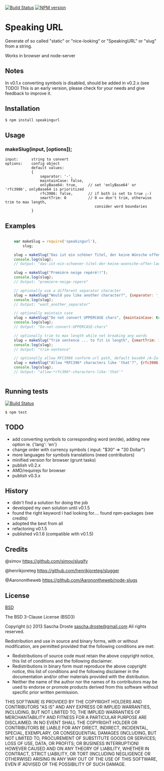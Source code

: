 [![Build Status](https://travis-ci.org/pid/speakingurl.png?branch=master)](https://travis-ci.org/pid/speakingurl)
[![NPM version](https://badge.fury.io/js/speakingurl.png)](http://badge.fury.io/js/speakingurl)

# Speaking URL
Generate of so called "static" or "nice-looking" or "SpeakingURL" or "slug" from a string.

Works in browser and node-server

## Notes
In v0.1.x converting symbols is disabled, should be added in v0.2.x (see TODO)
This is an early version, please check for your needs and give feedback to improve it.

## Installation
```bash
$ npm install speakingurl
```

## Usage
### makeSlug(input, [options]);
```
input:      string to convert
options:    config object
            default values:
            {
                separator: '-',
                maintainCase: false,
                onlyBase64: true,     // set 'onlyBase64' or 'rfc3986', onlyBase64 is prioritized
                rfc3986: false,       // if both is set to true ;-)
                smartTrim: 0          // 0 == don't trim, otherwise trim to max length,
                                         consider word boundaries 
            }
```

## Examples

```js

    var makeSlug = require('speakingurl'),
        slug;

    slug = makeSlug("Das ist ein schöner Titel, der keine Wünsche offen läßt ?");
    console.log(slug);
    // Output: "das-ist-ein-schoener-titel-der-keine-wuensche-offen-laesst"

    slug = makeSlug("Première neige repéré!!");
    console.log(slug);
    // Output: "premiere-neige-repere"

    // optionally use a different separator character
    slug = makeSlug("Would you like another character?", {separator: '_'} );
    console.log(slug);
    // Output: "want_another_separator"

    // optionally maintain case
    slug = makeSlug("Do not convert UPPERCASE chars", {maintainCase: true});
    console.log(slug);
    // Output: "Do-not-convert-UPPERCASE-chars"

    // optionally trim to max length while not breaking any words
    slug = makeSlug("Trim sentence ... to fit in length", {smartTrim: 19});
    console.log(slug);
    // Output: "trim-sentence"

    // optionally allow RFC3986 conform url path, default base64 /A-Za-z0-9_-/
    slug = makeSlug("Allow *RFC396* characters like 'that'?", {rfc3986: true} );
    console.log(slug);
    // Output: "allow-*rfc396*-characters-like-'that'"



```

## Running tests
[![Build Status](https://travis-ci.org/pid/speakingurl.png)](https://travis-ci.org/pid/speakingurl)

```shell
$ npm test
```

## TODO
- add converting symbols to corresponding word (en/de), adding new option ie. {'lang': 'en'}
- change order with currency symbols ( input: "$30" => "30 Dollar")
- more languages for symbols translations (need contributors)
- minified version for browser (grunt tasks)
- publish v0.2.x
- AMD/requirejs for browser
- publish v0.3.x

## History
- didn't find a solution for doing the job
- developed my own solution until v0.1.5
- found the right keyword I had looking for.... found npm-packages (see credits)
- adopted the best from all
- refactoring v0.1.5
- published v0.1.6 (compatible with v0.1.5)

## Credits
@simov https://github.com/simov/slugify

@henrikjoreteg https://github.com/henrikjoreteg/slugger

@Aaronontheweb https://github.com/Aaronontheweb/node-slugs

## License
[BSD](https://raw.github.com/pid/speakingurl/master/LICENCE)

The BSD 3-Clause License (BSD3)

Copyright (c) 2013 Sascha Droste <sascha.droste@gmail.com>
All rights reserved.

Redistribution and use in source and binary forms, with or without modification, are permitted provided that the following conditions are met:

* Redistributions of source code must retain the above copyright notice, this list of conditions and the following disclaimer.
* Redistributions in binary form must reproduce the above copyright notice, this list of conditions and the following disclaimer in the documentation and/or other materials provided with the distribution.
* Neither the name of the author nor the names of its contributors may be used to endorse or promote products derived from this software without specific prior written permission.

THIS SOFTWARE IS PROVIDED BY THE COPYRIGHT HOLDERS AND CONTRIBUTORS "AS IS" AND ANY EXPRESS OR IMPLIED WARRANTIES, INCLUDING, BUT NOT LIMITED TO, THE IMPLIED WARRANTIES OF MERCHANTABILITY AND FITNESS FOR A PARTICULAR PURPOSE ARE DISCLAIMED. IN NO EVENT SHALL THE COPYRIGHT HOLDER OR CONTRIBUTORS BE LIABLE FOR ANY DIRECT, INDIRECT, INCIDENTAL, SPECIAL, EXEMPLARY, OR CONSEQUENTIAL DAMAGES (INCLUDING, BUT NOT LIMITED TO, PROCUREMENT OF SUBSTITUTE GOODS OR SERVICES; LOSS OF USE, DATA, OR PROFITS; OR BUSINESS INTERRUPTION) HOWEVER CAUSED AND ON ANY THEORY OF LIABILITY, WHETHER IN CONTRACT, STRICT LIABILITY, OR TORT (INCLUDING NEGLIGENCE OR OTHERWISE) ARISING IN ANY WAY OUT OF THE USE OF THIS SOFTWARE, EVEN IF ADVISED OF THE POSSIBILITY OF SUCH DAMAGE.
